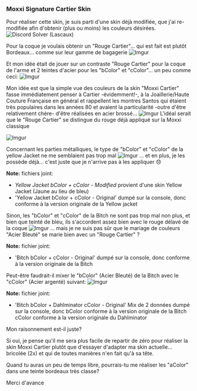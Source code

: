 ### Moxxi Signature Cartier Skin

Pour réaliser cette skin, je suis parti d'une skin déjà modifiée, que j'ai re-modifiée afin d'obtenir (plus ou moins) les couleurs désirées.
![Discord Solver (Lascaux)](https://i.imgur.com/QXo8ljS.png)


Pour la coque je voulais obtenir un "Rouge Cartier"... qui est fait est plutôt Bordeaux... comme sur leur gamme de bagagerie
![Imgur](https://i.imgur.com/m6nUlQZ.jpg)

Et mon idée était de jouer sur un contraste "Rouge Cartier" pour la coque de l'arme et 2 teintes d'acier pour les "bColor" et "cColor"... un peu comme ceci:
![Imgur](https://i.imgur.com/9h6yt6i.jpg)

Mon idée est que la simple vue des couleurs de la skin "Moxxi Cartier" fasse immédiatement penser à Cartier -évidemment!-, à la Joaillerie/Haute Couture Française en général et rappellent les montres Santos qui étaient très populaires dans les années 80 et avaient la particularité -outre d'être relativement chère- d'être réalisées en acier brossé... 
![Imgur](https://i.imgur.com/iIe1kke.jpg)
L'idéal serait que le "Rouge Cartier" se distingue du rouge déjà appliqué sur la Moxxi classique

![Imgur](https://i.imgur.com/5ZvXe2j.png)

Concernant les parties métalliques, le type de "bColor" et "cColor" de la yellow Jacket ne me semblaient pas trop mal
![Imgur](https://i.imgur.com/IssnoYm.jpg)
... et en plus, je les possède déjà... c'est juste que je n'arrive pas à les appliquer   :disappointed:

**Note:** fichiers joint:
- *Yellow Jacket bColor + cColor - Modified* provient d'une skin Yellow Jacket (Jaune au lieu de bleu)
- 'Yellow Jacket bColor + cColor - Original' dumpé sur la console, donc conforme à la version originale de la Yellow jacket

Sinon, les "bColor" et "cColor" de la Bitch ne sont pas trop mal non plus, et bien que teinté de bleu, ils s'accordent assez bien avec le rouge délavé de la coque
![Imgur](https://i.imgur.com/B6S6VIr.jpg)
... mais je ne suis pas sûr que le mariage de couleurs "Acier Bleuté" se marie bien avec un "Rouge Cartier" ?

**Note:** fichier joint:
- 'Bitch bColor + cColor - Original' dumpé sur la console, donc conforme à la version originale de la Bitch

Peut-être faudrait-il mixer le "bColor" (Acier Bleuté) de la Bitch avec le "cColor" (Acier argenté) suivant:
![Imgur](https://i.imgur.com/MWw9IcF.jpg)

**Note:** fichier joint:
- 'Bitch bColor + Dahlminator cColor - Original' Mix de 2 données dumpé sur la console, donc bColor conforme à la version originale de la Bitch cColor conforme à la version originale du Dahlminator

Mon raisonnement est-il juste?

Si oui, je pense qu'il me sera plus facile de repartir de zéro pour réaliser la skin Moxxi Cartier plutôt que d'essayer d'adapter ma skin actuelle... bricolée (2x) et qui de toutes manières n'en fait qu'à sa tête.

Quand tu auras un peu de temps libre, pourrais-tu me réaliser les "aColor" dans une teinte bordeaux très classe? 

Merci d'avance
 
